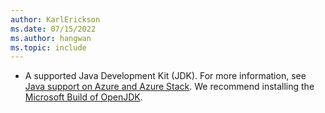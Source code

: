 ```yaml
---
author: KarlErickson
ms.date: 07/15/2022
ms.author: hangwan
ms.topic: include
---
```


- A supported Java Development Kit (JDK). For more information, see [Java support on Azure and Azure Stack](../../fundamentals/java-support-on-azure.md). We recommend installing the [Microsoft Build of OpenJDK](/java/openjdk/install).
